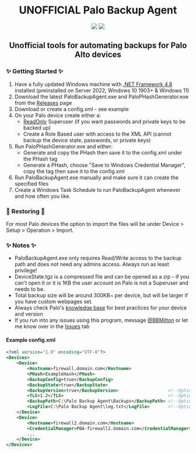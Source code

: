 

<h1 align="center">
   UNOFFICIAL Palo Backup Agent
</h1>

<p align="center">
 <img src="https://forthebadge.com/images/badges/built-with-love.svg">
 <img src="https://forthebadge.com/images/badges/for-you.svg">
</p>

<h2 align="center">
   Unofficial tools for automating backups for Palo Alto devices
</h2>

### :sparkles: Getting Started :sparkles:

1. Have a fully updated Windows machine with [.NET Framework 4.8](https://dotnet.microsoft.com/en-us/download/dotnet-framework/net48) installed (preinstalled on Server 2022, Windows 10 1903+ & Windows 11)
2. Download the latest PaloBackupAgent.exe and PaloPHashGenerator.exe from the [Releases](https://github.com/BBMilton/PaloBackupAgent/releases) page 
3. Download or create a config.xml - see example
4. On your Palo device create either a:
	-  <ins>ReadOnly</ins> Superuser (if you want passwords and private keys to be backed up)
	- Create a Role Based user with access to the XML API (cannot backup the device state, passwords, or private keys)
5. Run PaloPHashGenerator.exe and either:
    - Generate and copy the PHash then save it to the config.xml under the PHash tag
    - Generate a PHash, choose "Save to Windows Credential Manager", copy the tag then save it to the config.xml
6. Run PaloBackupAgent.exe manually and make sure it can create the specified files
7. Create a Windows Task Schedule to run PaloBackupAgent whenever and how often you like.

### :dizzy: Restoring :dizzy: 

For most Palo devices the option to import the files will be under Device > Setup > Operation > Import.

### :sparkles: Notes :sparkles:
- PaloBackupAgent.exe only requires Read/Write access to the backup path and does not need any admins access. Always run as least privilege!
- DeviceState.tgz is a compressed file and can be opened as a zip - if you can't open it or it is 1KB the user account on Palo is not a Superuser and needs to be.
- Total backup size will be around 300KB~ per device, but will be larger if you have custom webpages set. 
- Always check Palo's [knowledge base](https://knowledgebase.paloaltonetworks.com/) for best practices for your device and version
- If you run into any issues using this program, message [@BBMilton](https://www.github.com/BBMilton) or let me know over in the [Issues](https://github.com/BBMilton/PaloBackupAgent/issues) tab

#### Example config.xml

```xml
<?xml version="1.0" encoding="UTF-8"?>
<Devices>
	<Device>
		<Hostname>firewall.domain.com</Hostname>
		<PHash>ExampleHash</PHash>
		<BackupConfig>true</BackupConfig>
		<BackupState>true</BackupState>
		<BackupVersion>true</BackupVersion>                   <!--Optional-->
		<TLS>1.2</TLS>                                        <!--Optional-->
		<BackupPath>C:\Palo Backup Agent\Backups</BackupPath> <!--Optional-->
		<LogFile>C:\Palo Backup Agent\log.txt</LogFile>       <!--Optional-->
	</Device>
	<Device>
		<Hostname>firewall2.domain.com</Hostname>
		<CredentialManager>PBA-firewall2.domain.com</CredentialManager>
		...
	</Device>
</Devices>
```